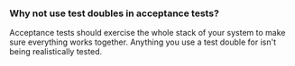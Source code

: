 ### Why not use test doubles in acceptance tests?

Acceptance tests should exercise the whole stack of your system to make sure everything works together. Anything you use a test double for isn't being realistically tested.